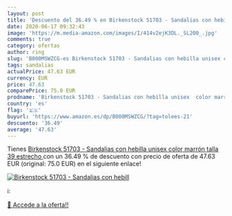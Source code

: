 ```yaml
---
layout: post
title: 'Descuento del 36.49 % en Birkenstock 51703 - Sandalias con hebill'
date: 2020-06-17 09:32:43
image: 'https://m.media-amazon.com/images/I/414v2ejK3DL._SL200_.jpg'
comments: true
category: ofertas
author: ring
slug: 'B000MSWZCG-es Birkenstock 51703 - Sandalias con hebilla unisex color...'
tags: sandalias
actualPrice: 47.63 EUR
currency: EUR
price: 47.63
comparePrice: 75.0 EUR
prodname: 'Birkenstock 51703 - Sandalias con hebilla unisex  color marrón  talla 39  estrecho '
country: 'es'
flag: '🇪🇸'
buyurl: 'https://www.amazon.es/dp/B000MSWZCG/?tag=tolees-21'
descuento: '36.49'
average: '47.63'
---
```


Tienes [Birkenstock 51703 - Sandalias con hebilla unisex  color marrón  talla 39  estrecho ](https://www.amazon.es/dp/B000MSWZCG/?tag=tolees-21) con un 36.49 % de descuento con precio de oferta de 47.63 EUR (original: 75.0 EUR) en el siguiente enlace!

[![Birkenstock 51703 - Sandalias con hebill](https://m.media-amazon.com/images/I/414v2ejK3DL._SL200_.jpg)](https://www.amazon.es/dp/B000MSWZCG/?tag=tolees-21)

ℹ️:


[🛒 Accede a la oferta!!](https://www.amazon.es/dp/B000MSWZCG/?tag=tolees-21)
